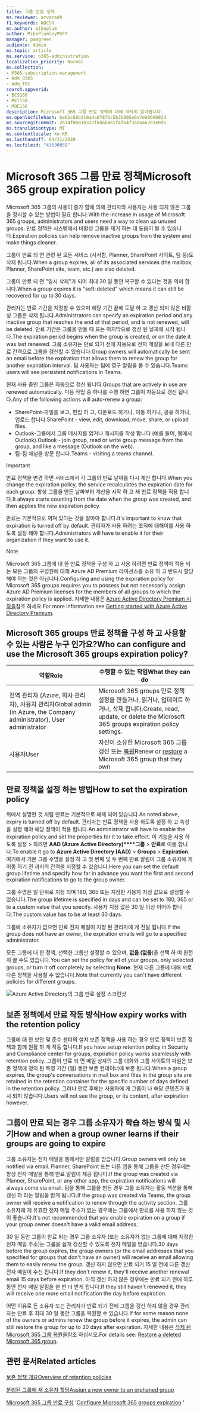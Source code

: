 ```yaml
---
title: 그룹 만료 정책
ms.reviewer: arvaradh
f1.keywords: NOCSH
ms.author: mikeplum
author: MikePlumleyMSFT
manager: pamgreen
audience: Admin
ms.topic: article
ms.service: o365-administration
localization_priority: Normal
ms.collection:
- M365-subscription-management
- Adm_O365
- Adm_TOC
search.appverid:
- BCS160
- MET150
- MOE150
description: Microsoft 365 그룹 만료 정책에 대해 자세히 알아봅니다.
ms.openlocfilehash: be61c66b310ada07876c5b3b005e6a7eb660092d
ms.sourcegitcommit: 2614f8b81b332f8dab461f4f64f3adaa6703e0d6
ms.translationtype: MT
ms.contentlocale: ko-KR
ms.lasthandoff: 04/21/2020
ms.locfileid: "43630058"
---
```

# <a name="microsoft-365-group-expiration-policy"></a><span data-ttu-id="085d2-103">Microsoft 365 그룹 만료 정책</span><span class="sxs-lookup"><span data-stu-id="085d2-103">Microsoft 365 group expiration policy</span></span>

<span data-ttu-id="085d2-104">Microsoft 365 그룹의 사용이 증가 함에 의해 관리자와 사용자는 사용 되지 않은 그룹을 정리할 수 있는 방법이 필요 합니다.</span><span class="sxs-lookup"><span data-stu-id="085d2-104">With the increase in usage of Microsoft 365 groups, administrators and users need a way to clean up unused groups.</span></span> <span data-ttu-id="085d2-105">만료 정책은 시스템에서 비활성 그룹을 제거 하는 데 도움이 될 수 있습니다.</span><span class="sxs-lookup"><span data-stu-id="085d2-105">Expiration policies can help remove inactive groups from the system and make things cleaner.</span></span>

<span data-ttu-id="085d2-106">그룹이 만료 되 면 관련 된 모든 서비스 (사서함, Planner, SharePoint 사이트, 팀 등)도 삭제 됩니다.</span><span class="sxs-lookup"><span data-stu-id="085d2-106">When a group expires, all of its associated services (the mailbox, Planner, SharePoint site, team, etc.) are also deleted.</span></span>

<span data-ttu-id="085d2-107">그룹이 만료 되 면 "일시 삭제"가 되어 최대 30 일 동안 복구할 수 있다는 것을 의미 합니다.</span><span class="sxs-lookup"><span data-stu-id="085d2-107">When a group expires it is "soft-deleted" which means it can still be recovered for up to 30 days.</span></span>

<span data-ttu-id="085d2-108">관리자는 만료 기간을 지정할 수 있으며 해당 기간 끝에 도달 하 고 갱신 되지 않은 비활성 그룹은 삭제 됩니다.</span><span class="sxs-lookup"><span data-stu-id="085d2-108">Administrators can specify an expiration period and any inactive group that reaches the end of that period, and is not renewed, will be deleted.</span></span> <span data-ttu-id="085d2-109">만료 기간은 그룹을 만들 때 또는 마지막으로 갱신 된 날짜에 시작 됩니다.</span><span class="sxs-lookup"><span data-stu-id="085d2-109">The expiration period begins when the group is created, or on the date it was last renewed.</span></span> <span data-ttu-id="085d2-110">그룹 소유자는 만료 되기 전에 자동으로 전자 메일을 보내 다른 만료 간격으로 그룹을 갱신할 수 있습니다.</span><span class="sxs-lookup"><span data-stu-id="085d2-110">Group owners will automatically be sent an email before the expiration that allows them to renew the group for another expiration interval.</span></span> <span data-ttu-id="085d2-111">팀 사용자는 팀에 영구 알림을 볼 수 있습니다.</span><span class="sxs-lookup"><span data-stu-id="085d2-111">Teams users will see persistent notifications in Teams.</span></span>

<span data-ttu-id="085d2-112">현재 사용 중인 그룹은 자동으로 갱신 됩니다.</span><span class="sxs-lookup"><span data-stu-id="085d2-112">Groups that are actively in use are renewed automatically.</span></span> <span data-ttu-id="085d2-113">다음 작업 중 하나를 수행 하면 그룹이 자동으로 갱신 됩니다.</span><span class="sxs-lookup"><span data-stu-id="085d2-113">Any of the following actions will auto-renew a group:</span></span>
- <span data-ttu-id="085d2-114">SharePoint-파일을 보고, 편집 하 고, 다운로드 하거나, 이동 하거나, 공유 하거나, 업로드 합니다.</span><span class="sxs-lookup"><span data-stu-id="085d2-114">SharePoint - view, edit, download, move, share, or upload files.</span></span>
- <span data-ttu-id="085d2-115">Outlook-그룹에서 그룹 메시지를 읽거나 메시지를 작성 합니다 (예를 들어, 웹에서 Outlook).</span><span class="sxs-lookup"><span data-stu-id="085d2-115">Outlook - join group, read or write group message from the group, and like a message (Outlook on the web).</span></span>
- <span data-ttu-id="085d2-116">팀-팀 채널을 방문 합니다.</span><span class="sxs-lookup"><span data-stu-id="085d2-116">Teams - visiting a teams channel.</span></span>

> [!IMPORTANT]
> <span data-ttu-id="085d2-117">만료 정책을 변경 하면 서비스에서 각 그룹의 만료 날짜를 다시 계산 합니다.</span><span class="sxs-lookup"><span data-stu-id="085d2-117">When you change the expiration policy, the service recalculates the expiration date for each group.</span></span> <span data-ttu-id="085d2-118">항상 그룹을 만든 날짜부터 계산을 시작 하 고 새 만료 정책을 적용 합니다.</span><span class="sxs-lookup"><span data-stu-id="085d2-118">It always starts counting from the date when the group was created, and then applies the new expiration policy.</span></span>

<span data-ttu-id="085d2-119">만료는 기본적으로 꺼져 있다는 것을 알아야 합니다.</span><span class="sxs-lookup"><span data-stu-id="085d2-119">It's important to know that expiration is turned off by default.</span></span> <span data-ttu-id="085d2-120">관리자가 사용 하려는 조직에 대해이를 사용 하도록 설정 해야 합니다.</span><span class="sxs-lookup"><span data-stu-id="085d2-120">Administrators will have to enable it for their organization if they want to use it.</span></span>

> [!NOTE]
> <span data-ttu-id="085d2-121">Microsoft 365 그룹에 대 한 만료 정책을 구성 하 고 사용 하려면 만료 정책이 적용 되는 모든 그룹의 구성원에 대해 Azure AD Premium 라이선스를 소유 하 고 반드시 할당 해야 하는 것은 아닙니다.</span><span class="sxs-lookup"><span data-stu-id="085d2-121">Configuring and using the expiration policy for Microsoft 365 groups requires you to possess but not necessarily assign Azure AD Premium licenses for the members of all groups to which the expiration policy is applied.</span></span> <span data-ttu-id="085d2-122">자세한 내용은 [Azure Active Directory Premium 시작을](https://docs.microsoft.com/azure/active-directory/active-directory-get-started-premium)참조 하세요.</span><span class="sxs-lookup"><span data-stu-id="085d2-122">For more information see [Getting started with Azure Active Directory Premium](https://docs.microsoft.com/azure/active-directory/active-directory-get-started-premium).</span></span>

## <a name="who-can-configure-and-use-the-microsoft-365-groups-expiration-policy"></a><span data-ttu-id="085d2-123">Microsoft 365 groups 만료 정책을 구성 하 고 사용할 수 있는 사람은 누구 인가요?</span><span class="sxs-lookup"><span data-stu-id="085d2-123">Who can configure and use the Microsoft 365 groups expiration policy?</span></span>

|<span data-ttu-id="085d2-124">역할</span><span class="sxs-lookup"><span data-stu-id="085d2-124">Role</span></span>|<span data-ttu-id="085d2-125">수행할 수 있는 작업</span><span class="sxs-lookup"><span data-stu-id="085d2-125">What they can do</span></span>|
|---------|---------|
|<span data-ttu-id="085d2-126">전역 관리자 (Azure, 회사 관리자), 사용자 관리자</span><span class="sxs-lookup"><span data-stu-id="085d2-126">Global admin (in Azure, the Company administrator), User administrator</span></span>|<span data-ttu-id="085d2-127">Microsoft 365 groups 만료 정책 설정을 만들거나, 읽거나, 업데이트 하거나, 삭제 합니다.</span><span class="sxs-lookup"><span data-stu-id="085d2-127">Create, read, update, or delete the Microsoft 365 groups expiration policy settings.</span></span>|
|<span data-ttu-id="085d2-128">사용자</span><span class="sxs-lookup"><span data-stu-id="085d2-128">User</span></span>|<span data-ttu-id="085d2-129">자신이 소유한 Microsoft 365 그룹 갱신 또는 [복원](https://docs.microsoft.com/azure/active-directory/users-groups-roles/groups-restore-deleted)</span><span class="sxs-lookup"><span data-stu-id="085d2-129">Renew or [restore](https://docs.microsoft.com/azure/active-directory/users-groups-roles/groups-restore-deleted) a Microsoft 365 group that they own</span></span>|

## <a name="how-to-set-the-expiration-policy"></a><span data-ttu-id="085d2-130">만료 정책을 설정 하는 방법</span><span class="sxs-lookup"><span data-stu-id="085d2-130">How to set the expiration policy</span></span>

<span data-ttu-id="085d2-131">위에서 설명한 것 처럼 만료는 기본적으로 해제 되어 있습니다.</span><span class="sxs-lookup"><span data-stu-id="085d2-131">As noted above, expiry is turned off by default.</span></span> <span data-ttu-id="085d2-132">관리자는 만료 정책을 사용 하도록 설정 하 고 속성을 설정 해야 해당 정책이 적용 됩니다.</span><span class="sxs-lookup"><span data-stu-id="085d2-132">An administrator will have to enable the expiration policy and set the properties for it to take effect.</span></span> <span data-ttu-id="085d2-133">이 기능을 사용 하도록 설정 > 하려면 **AAD (Azure Active Directory)\*\*\*\*그룹** > **만료**로 이동 합니다.</span><span class="sxs-lookup"><span data-stu-id="085d2-133">To enable it go to **Azure Active Directory (AAD)** > **Groups** > **Expiration**.</span></span> <span data-ttu-id="085d2-134">여기에서 기본 그룹 수명을 설정 하 고 첫 번째 및 두 번째 만료 알림이 그룹 소유자에 게 이동 하기 전 까지의 간격을 지정할 수 있습니다.</span><span class="sxs-lookup"><span data-stu-id="085d2-134">Here you can set the default group lifetime and specify how far in advance you want the first and second expiration notifications to go to the group owner.</span></span>

<span data-ttu-id="085d2-135">그룹 수명은 일 단위로 지정 되며 180, 365 또는 지정한 사용자 지정 값으로 설정할 수 있습니다.</span><span class="sxs-lookup"><span data-stu-id="085d2-135">The group lifetime is specified in days and can be set to 180, 365 or to a custom value that you specify.</span></span> <span data-ttu-id="085d2-136">사용자 지정 값은 30 일 이상 이어야 합니다.</span><span class="sxs-lookup"><span data-stu-id="085d2-136">The custom value has to be at least 30 days.</span></span>

<span data-ttu-id="085d2-137">그룹에 소유자가 없으면 만료 전자 메일이 지정 된 관리자에 게 전달 됩니다.</span><span class="sxs-lookup"><span data-stu-id="085d2-137">If the group does not have an owner, the expiration emails will go to a specified administrator.</span></span>

<span data-ttu-id="085d2-138">모든 그룹에 대 한 정책, 선택한 그룹만 설정할 수 있으며, **없음 (없음**)을 선택 하 여 완전히 끌 수도 있습니다.</span><span class="sxs-lookup"><span data-stu-id="085d2-138">You can set the policy for all of your groups, only selected groups, or turn it off completely by selecting **None**.</span></span> <span data-ttu-id="085d2-139">현재 다른 그룹에 대해 서로 다른 정책을 사용할 수 없습니다.</span><span class="sxs-lookup"><span data-stu-id="085d2-139">Note that currently you can't have different policies for different groups.</span></span>

![Azure Active Directory의 그룹 만료 설정 스크린샷](../../media/azure-groups-expiration-settings.png)

## <a name="how-expiry-works-with-the-retention-policy"></a><span data-ttu-id="085d2-141">보존 정책에서 만료 작동 방식</span><span class="sxs-lookup"><span data-stu-id="085d2-141">How expiry works with the retention policy</span></span>

<span data-ttu-id="085d2-142">그룹에 대 한 보안 및 준수 센터의 설치 보존 정책을 사용 하는 경우 만료 정책이 보존 정책과 함께 원활 하 게 작동 합니다.</span><span class="sxs-lookup"><span data-stu-id="085d2-142">If you have setup retention policy in Security and Compliance center for groups, expiration policy works seamlessly with retention policy.</span></span> <span data-ttu-id="085d2-143">그룹이 만료 되 면 메일 상자의 그룹 대화와 그룹 사이트의 파일은 보존 정책에 정의 된 특정 기간 (일) 동안 보존 컨테이너에 보존 됩니다.</span><span class="sxs-lookup"><span data-stu-id="085d2-143">When a group expires, the group's conversations in mail box and files in the group site are retained in the retention container for the specific number of days defined in the retention policy.</span></span> <span data-ttu-id="085d2-144">그러나 만료 후에는 사용자에 게 그룹이 나 해당 콘텐츠가 표시 되지 않습니다.</span><span class="sxs-lookup"><span data-stu-id="085d2-144">Users will not see the group, or its content, after expiration however.</span></span>

## <a name="how-and-when-a-group-owner-learns-if-their-groups-are-going-to-expire"></a><span data-ttu-id="085d2-145">그룹이 만료 되는 경우 그룹 소유자가 학습 하는 방식 및 시기</span><span class="sxs-lookup"><span data-stu-id="085d2-145">How and when a group owner learns if their groups are going to expire</span></span>

<span data-ttu-id="085d2-146">그룹 소유자는 전자 메일을 통해서만 알림을 받습니다.</span><span class="sxs-lookup"><span data-stu-id="085d2-146">Group owners will only be notified via email.</span></span> <span data-ttu-id="085d2-147">Planner, SharePoint 또는 다른 앱을 통해 그룹을 만든 경우에는 항상 전자 메일을 통해 만료 알림이 제공 됩니다.</span><span class="sxs-lookup"><span data-stu-id="085d2-147">If the group was created via Planner, SharePoint, or any other app, the expiration notifications will always come via email.</span></span> <span data-ttu-id="085d2-148">팀을 통해 그룹을 만든 경우 그룹 소유자는 활동 섹션을 통해 갱신 하 라는 알림을 받게 됩니다.</span><span class="sxs-lookup"><span data-stu-id="085d2-148">If the group was created via Teams, the group owner will receive a notification to renew through the activity section.</span></span> <span data-ttu-id="085d2-149">그룹 소유자에 게 유효한 전자 메일 주소가 없는 경우에는 그룹에서 만료를 사용 하지 않는 것이 좋습니다.</span><span class="sxs-lookup"><span data-stu-id="085d2-149">It's not recommended that you enable expiration on a group if your group owner doesn't have a valid email address.</span></span>

<span data-ttu-id="085d2-150">30 일 동안 그룹이 만료 되는 경우 그룹 소유자 (또는 소유자가 없는 그룹에 대해 지정한 전자 메일 주소)는 그룹을 쉽게 갱신할 수 있도록 전자 메일을 받습니다.</span><span class="sxs-lookup"><span data-stu-id="085d2-150">30 days before the group expires, the group owners (or the email addresses that you specified for groups that don't have an owner) will receive an email allowing them to easily renew the group.</span></span> <span data-ttu-id="085d2-151">갱신 하지 않으면 만료 되기 15 일 전에 다른 갱신 전자 메일이 수신 됩니다.</span><span class="sxs-lookup"><span data-stu-id="085d2-151">If they don't renew it, they'll receive another renewal email 15 days before expiration.</span></span> <span data-ttu-id="085d2-152">아직 갱신 하지 않은 경우에는 만료 되기 전에 하루 동안 전자 메일 알림을 한 번 더 받게 됩니다.</span><span class="sxs-lookup"><span data-stu-id="085d2-152">If they still haven't renewed it, they will receive one more email notification the day before expiration.</span></span>

<span data-ttu-id="085d2-153">어떤 이유로 든 소유자 또는 관리자가 만료 되기 전에 그룹을 갱신 하지 않을 경우 관리자는 만료 후 최대 30 일 동안 그룹을 복원할 수 있습니다.</span><span class="sxs-lookup"><span data-stu-id="085d2-153">If for some reason none of the owners or admins renew the group before it expires, the admin can still restore the group for up to 30 days after expiration.</span></span> <span data-ttu-id="085d2-154">자세한 내용은 [삭제 된 Microsoft 365 그룹 복원을](https://support.office.com/article/restore-a-deleted-office-365-group-b7c66b59-657a-4e1a-8aa0-8163b1f4eb54)참조 하십시오.</span><span class="sxs-lookup"><span data-stu-id="085d2-154">For details see: [Restore a deleted Microsoft 365 group](https://support.office.com/article/restore-a-deleted-office-365-group-b7c66b59-657a-4e1a-8aa0-8163b1f4eb54).</span></span>

## <a name="related-articles"></a><span data-ttu-id="085d2-155">관련 문서</span><span class="sxs-lookup"><span data-stu-id="085d2-155">Related articles</span></span>

[<span data-ttu-id="085d2-156">보존 정책 개요</span><span class="sxs-lookup"><span data-stu-id="085d2-156">Overview of retention policies</span></span>](https://support.office.com/article/5e377752-700d-4870-9b6d-12bfc12d2423)

[<span data-ttu-id="085d2-157">분리된 그룹에 새 소유자 할당</span><span class="sxs-lookup"><span data-stu-id="085d2-157">Assign a new owner to an orphaned group</span></span>](https://support.office.com/article/86bb3db6-8857-45d1-95c8-f6d540e45732)

<span data-ttu-id="085d2-158">[Microsoft 365 그룹 만료 구성](https://docs.microsoft.com/azure/active-directory/active-directory-groups-lifecycle-azure-portal) '</span><span class="sxs-lookup"><span data-stu-id="085d2-158">[Configure Microsoft 365 groups expiration](https://docs.microsoft.com/azure/active-directory/active-directory-groups-lifecycle-azure-portal) '</span></span>
